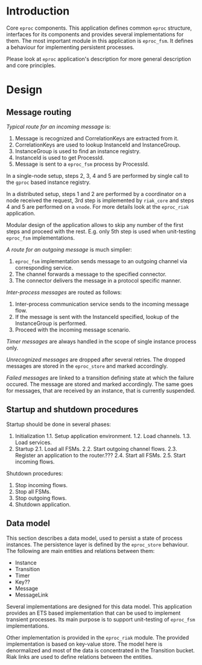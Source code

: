 Introduction
========================================

Core `eproc` components. This application defines common `eproc` structure,
interfaces for its components and provides several implementations for them.
The most important module in this application is `eproc_fsm`. It defines a
behaviour for implementing persistent processes.

Please look at `eproc` application's description for more general description
and core principles.


Design
========================================

Message routing
----------------------------------------

*Typical route for an incoming message* is:

 1. Message is recognized and CorrelationKeys are extracted from it.
 2. CorrelationKeys are used to lookup InstanceId and InstanceGroup.
 3. InstanceGroup is used to find an instance registry.
 4. InstanceId is used to get ProcessId.
 5. Message is sent to a `eproc_fsm` process by ProcessId.

In a single-node setup, steps 2, 3, 4 and 5 are performed by single
call to the `gproc` based instance registry.

In a distributed setup, steps 1 and 2 are performed by a coordinator
on a node received the request, 3rd step is implemented by `riak_core`
and steps 4 and 5 are performed on a `vnode`. For more details look
at the `eproc_riak` application.

Modular design of the application allows to skip any number of the
first steps and proceed with the rest. E.g. only 5th step is used
when unit-testing `eproc_fsm` implementations.

*A route for an outgoing message* is much simplier:

 1. `eproc_fsm` implementation sends message to an outgoing channel
    via corresponding service.
 2. The channel forwards a message to the specified connector.
 3. The connector delivers the message in a protocol specific manner.

*Inter-process messages* are routed as follows:

 1. Inter-process communication service sends to the incoming message
    flow.
 2. If the message is sent with the InstanceId specified, lookup of the
    InstanceGroup is performed.
 3. Proceed with the incoming message scenario.

*Timer messages* are always handled in the scope of single instance
process only.

*Unrecognized messages* are dropped after several retries. The dropped
messages are stored in the `eproc_store` and marked accordingly.

*Failed messages* are linked to a transition defining state at which
the failure occured. The message are stored and marked accordingly.
The same goes for messages, that are received by an instance, that
is currently suspended.


Startup and shutdown procedures
----------------------------------------

Startup should be done in several phases:

  1. Initialization
  1.1. Setup application environment.
  1.2. Load channels.
  1.3. Load services.
  2. Startup
  2.1. Load all FSMs.
  2.2. Start outgoing channel flows.
  2.3. Register an application to the router.???
  2.4. Start all FSMs.
  2.5. Start incoming flows.

Shutdown procedures:

  1. Stop incoming flows.
  2. Stop all FSMs.
  3. Stop outgoing flows.
  4. Shutdown application.


Data model
----------------------------------------

This section describes a data model, used to persist a state of process
instances. The persistence layer is defined by the `eproc_store` behaviour.
The following are main entities and relations between them:

  * Instance
  * Transition
  * Timer
  * Key??
  * Message
  * MessageLink

Several implementations are designed for this data model. This application
provides an ETS based implementation that can be used to implement transient
processes. Its main purpose is to support unit-testing of `eproc_fsm`
implementations.

Other implementation is provided in the `eproc_riak` module. The provided
implementation is based on key-value store. The model here is denormalized
and most of the data is concentrated in the Transition bucket. Riak links
are used to define relations between the entities.



